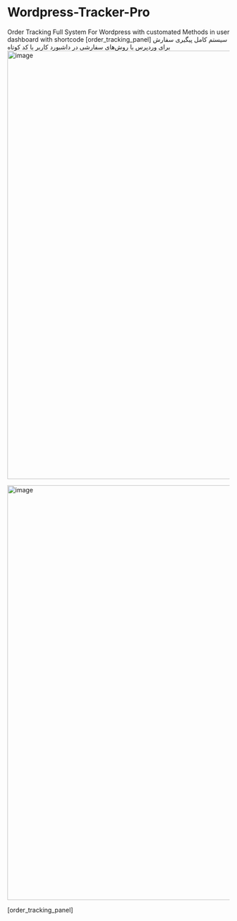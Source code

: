 # Wordpress-Tracker-Pro
Order Tracking Full System For Wordpress with customated Methods in user dashboard with shortcode
[order_tracking_panel]
سیستم کامل پیگیری سفارش برای وردپرس با روش‌های سفارشی در داشبورد کاربر با کد کوتاه
<img width="1258" height="969" alt="image" src="https://github.com/user-attachments/assets/d781a821-aba4-4816-9866-d6e5f9324c66" />


<img width="1138" height="938" alt="image" src="https://github.com/user-attachments/assets/80e9fb0d-8271-4238-bb90-cf7d596763b2" />




[order_tracking_panel]
